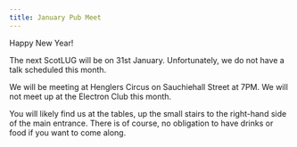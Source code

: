 ```yaml
---
title: January Pub Meet
---
```


Happy New Year!

The next ScotLUG will be on 31st January. Unfortunately, we do not have a talk scheduled this month.

We will be meeting at Henglers Circus on Sauchiehall Street at 7PM. We will not meet up at the Electron Club this month.

You will likely find us at the tables, up the small stairs to the right-hand side of the main entrance. There is of course, no obligation to have drinks or food if you want to come along.
